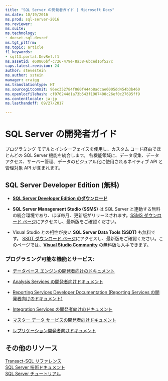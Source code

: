 ```yaml
---
title: "SQL Server の開発者ガイド | Microsoft Docs"
ms.date: 10/19/2016
ms.prod: sql-server-2016
ms.reviewer: 
ms.suite: 
ms.technology:
- docset-sql-devref
ms.tgt_pltfrm: 
ms.topic: article
f1_keywords:
- sql13.portal.DevRef.f1
ms.assetid: e60866bf-c726-479e-8a38-6bced16f527c
caps.latest.revision: 24
author: stevestein
ms.author: sstein
manager: craigg
ms.translationtype: HT
ms.sourcegitcommit: 96ec352784f060f444b8adcae6005dd454b3b460
ms.openlocfilehash: cf076244d1a73b543f1907400c26ef0c27695ff9
ms.contentlocale: ja-jp
ms.lasthandoff: 09/27/2017

---
```

# <a name="developer-guides-for-sql-server"></a>SQL Server の開発者ガイド
  プログラミング モデルとインターフェイスを使用し、カスタム コード経由でほとんどの SQL Server 機能を統合します。 各機能領域に、データ収集、データ アクセス、サーバー管理、データのビジュアル化に使用されるネイティブ API と管理対象 API が含まれます。  
  
## <a name="sql-server-developer-edition-free"></a>SQL Server Developer Edition (無料)

- [**SQL Server Developer Edition のダウンロード**](https://my.visualstudio.com/Downloads?q=SQL%20Server%20Developer)

- **SQL Server Management Studio (SSMS)** は SQL Server と連動する無料の統合環境であり、ほぼ毎月、更新版がリリースされます。[SSMS ダウンロード ページ](../ssms/download-sql-server-management-studio-ssms.md)にアクセスし、最新版をご確認ください。

- Visual Studio との相性が良い **SQL Server Data Tools (SSDT)** も無料です。 [SSDT ダウンロード ページ](../ssdt/download-sql-server-data-tools-ssdt.md)にアクセスし、最新版をご確認ください。このページでは、**[Visual Studio Community](https://www.visualstudio.com/products/visual-studio-community-vs.aspx)** の無料版も入手できます。

  
### <a name="programmable-features-and-services"></a>プログラミング可能な機能とサービス: 
 - [データベース エンジンの開発者向けのドキュメント](../relational-databases/database-engine-developer-documentation.md)  
  
 - [Analysis Services の開発者向けドキュメント](../analysis-services/analysis-services-developer-documentation.md)  
  
 - [Reporting Services Developer Documentation (Reporting Services の開発者向けのドキュメント)](../reporting-services/reporting-services-developer-documentation.md)  
  
 - [Integration Services の開発者向けのドキュメント](../integration-services/integration-services-developer-documentation.md)  
  
 - [マスター データ サービスの開発者向けドキュメント](../master-data-services/develop/master-data-services-developer-documentation.md)  
  
 - [レプリケーション開発者向けドキュメント](../relational-databases/replication/concepts/replication-developer-documentation.md)  
  
## <a name="more-resources"></a>その他のリソース 

 [Transact-SQL リファレンス](../t-sql/language-reference.md)   
 [SQL Server 技術ドキュメント](../sql-server/sql-server-technical-documentation.md)   
 [SQL Server チュートリアル](../sql-server/tutorials-for-sql-server-2016.md)  
  

